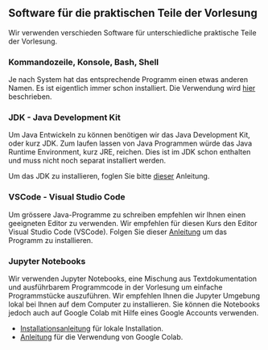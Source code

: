 ## Software für die praktischen Teile der Vorlesung

Wir verwenden verschieden Software für unterschiedliche praktische Teile der Vorlesung.

### Kommandozeile, Konsole, Bash, Shell

Je nach System hat das entsprechende Programm einen etwas anderen Namen. Es ist eigentlich immer schon installiert. Die Verwendung wird [hier](installation/kommandozeile.md) beschrieben.

### JDK - Java Development Kit

Um Java Entwickeln zu können benötigen wir das Java Development Kit, oder kurz JDK. Zum laufen lassen von Java Programmen würde das Java Runtime Environment, kurz JRE, reichen. Dies ist im JDK schon enthalten und muss nicht noch separat installiert werden.

Um das JDK zu installieren, foglen Sie bitte [dieser](./installation/java.md) Anleitung.

### VSCode - Visual Studio Code

Um grössere Java-Programme zu schreiben empfehlen wir Ihnen einen geeigneten Editor zu verwenden. Wir empfehlen für diesen Kurs den Editor Visual Studio Code (VSCode). Folgen Sie dieser [Anleitung](./installation/vscode.md) um das Programm zu installieren.

### Jupyter Notebooks

Wir verwenden Jupyter Notebooks, eine Mischung aus Textdokumentation und ausführbarem Programmcode in der Vorlesung um einfache Programmstücke auszuführen. Wir empfehlen Ihnen die Jupyter Umgebung lokal bei Ihnen auf dem Computer zu installieren. Sie können die Notebooks jedoch auch auf Google Colab mit Hilfe eines Google Accounts verwenden.

* [Installationsanleitung](./installation/jupyter-anaconda.md) für lokale Installation.
* [Anleitung](./installation/jupyter-colab.md) für die Verwendung von Google Colab.
